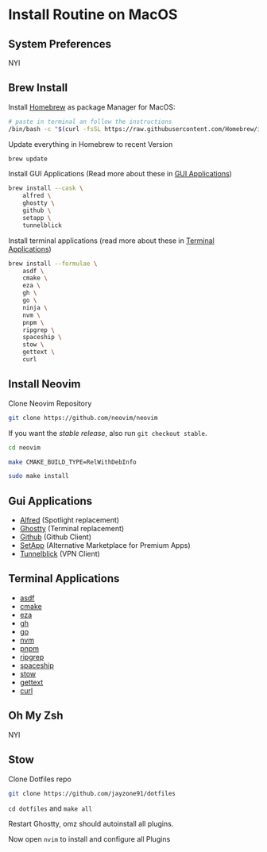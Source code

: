 # Install Routine on MacOS

## System Preferences

NYI

## Brew Install

Install [Homebrew](https://brew.sh/) as package Manager for MacOS:
```bash
# paste in terminal an follow the instructions
/bin/bash -c "$(curl -fsSL https://raw.githubusercontent.com/Homebrew/install/HEAD/install.sh)"
```
Update everything in Homebrew to recent Version
```bash
brew update
```
Install GUI Applications (Read more about these in [GUI Applications](#gui-applications))

```bash
brew install --cask \
    alfred \
    ghostty \
    github \
    setapp \
    tunnelblick
```

Install terminal applications (read more about these in [Terminal Applications](#terminal-applications))

```bash
brew install --formulae \
    asdf \
    cmake \
    eza \
    gh \
    go \
    ninja \
    nvm \
    pnpm \
    ripgrep \
    spaceship \
    stow \
    gettext \
    curl
```

## Install Neovim

Clone Neovim Repository
```bash
git clone https://github.com/neovim/neovim
```

If you want the _stable release_, also run `git checkout stable`.
```bash
cd neovim
```
```bash
make CMAKE_BUILD_TYPE=RelWithDebInfo
```
```bash
sudo make install
```

## Gui Applications

- [Alfred](https://www.alfredapp.com) (Spotlight replacement)
- [Ghostty](https://ghostty.org) (Terminal replacement)
- [Github](https://github.com/apps/desktop) (Github Client)
- [SetApp](https://setapp.com/de) (Alternative Marketplace for Premium Apps)
- [Tunnelblick](https://tunnelblick.net) (VPN Client)


## Terminal Applications

- [asdf](https://asdf-vm.com)
- [cmake](https://cmake.org)
- [eza](https://eza.rocks)
- [gh](https://cli.github.com)
- [go](https://go.dev)
- [nvm](https://github.com/nvm-sh/nvm)
- [pnpm](https://pnpm.io)
- [ripgrep](https://github.com/BurntSushi/ripgrep)
- [spaceship](https://starship.rs)
- [stow](https://www.gnu.org/software/stow/)
- [gettext](https://www.gnu.org/software/gettext/)
- [curl](https://curl.se)

## Oh My Zsh

NYI

## Stow

Clone Dotfiles repo
```bash
git clone https://github.com/jayzone91/dotfiles
```

`cd dotfiles` and `make all`

Restart Ghostty, omz should autoinstall all plugins.

Now open `nvim` to install and configure all Plugins
